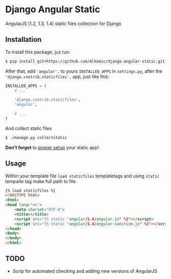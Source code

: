 # Django Angular Static
AngularJS (1.2, 1.3, 1.4) static files collection for Django

## Installation

To install this package, juz run:
```bash
$ pip install git+https://github.com/Alkemic/django-angular-static.git
```
After that, add `'angular',` to yours `INSTALLED_APPS` in `settings.py`, after the `'django.contrib.staticfiles',` app, just like this:
```python
INSTALLED_APPS = (
    # ...

    'django.contrib.staticfiles',
    'angular',

    # ...
)
```

And collect static files

```bash
$ ./manage.py collectstatic
```

**Don't forget** to [proper setup](https://docs.djangoproject.com/en/dev/howto/static-files/) your static app!

## Usage
Within your template file ``load staticfiles`` templatetags and using `static` tempalte tag make full path to file.
```html
{% load staticfiles %}
<!DOCTYPE html>
<html>
<head lang="en">
    <meta charset="UTF-8">
    <title></title>
    <script src="{% static "angular/1.4/angular.js" %}"></script>
    <script src="{% static "angular/1.4/angular-sanitize.js" %}"></script>
</head>
<body>
</body>
</html>
```

## TODO
* Scrip for automated checking and adding new versions of AngularJS
